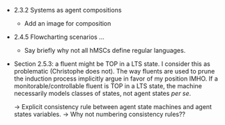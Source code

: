 * 2.3.2 Systems as agent compositions

  * Add an image for composition
  
* 2.4.5 Flowcharting scenarios ...

  * Say briefly why not all hMSCs define regular languages.

* Section 2.5.3: a fluent might be TOP in a LTS state. I consider this
  as problematic (Christophe does not). The way fluents are used to prune 
  the induction process implicitly argue in favor of my position IMHO. If 
  a monitorable/controllable fluent is TOP in a LTS state, the machine 
  necessarily models classes of states, not agent states _per se_.

  -> Explicit consistency rule between agent state machines and agent states
     variables. 
  -> Why not numbering consistency rules??


